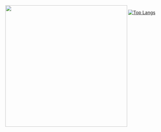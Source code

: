 <img align='left' src="https://github-readme-stats.vercel.app/api?username=Auxilus&show_icons=true&theme=radical" width="380">

[![Top Langs](https://github-readme-stats.vercel.app/api/top-langs/?username=Auxilus&layout=compact)](https://github.com/anuraghazra/github-readme-stats)


<!--
**Auxilus/Auxilus** is a ✨ _special_ ✨ repository because its `README.md` (this file) appears on your GitHub profile.

Here are some ideas to get you started:

- 🔭 I’m currently working on ...
- 🌱 I’m currently learning ...
- 👯 I’m looking to collaborate on ...
- 🤔 I’m looking for help with ...
- 💬 Ask me about ...
- 📫 How to reach me: ...
- 😄 Pronouns: ...
- ⚡ Fun fact: ...
-->
